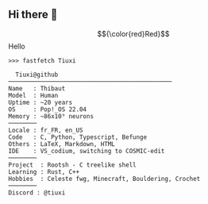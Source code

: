 ## Hi there 👋
$${\color{red}Red}$$ Hello
<!--
**Tiuxi/Tiuxi** is a ✨ _special_ ✨ repository because its `README.md` (this file) appears on your GitHub profile.
-->

```
>>> fastfetch Tiuxi
```
```
  Tiuxi@github
──────────────────────────────────────────────
Name   : Thibaut
Model  : Human
Uptime : ~20 years
OS     : Pop!_OS 22.04
Memory : ~86x10⁹ neurons 
────────
Locale : fr_FR, en_US
Code   : C, Python, Typescript, Befunge
Others : LaTeX, Markdown, HTML
IDE    : VS_codium, switching to COSMIC-edit
────────
Project  : Rootsh - C treelike shell
Learning : Rust, C++
Hobbies  : Celeste fwg, Minecraft, Bouldering, Crochet
────────
Discord : @tiuxi
```
